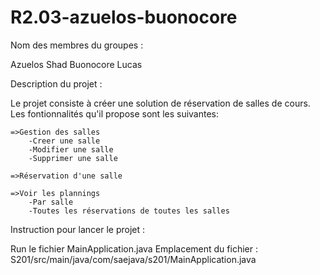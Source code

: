 # R2.03-azuelos-buonocore
Nom des membres du groupes :

Azuelos Shad
Buonocore Lucas


Description du projet :

Le projet consiste à créer une solution de réservation de salles de cours.
Les fontionnalités qu'il propose sont les suivantes:

	=>Gestion des salles
		-Creer une salle
		-Modifier une salle
		-Supprimer une salle

	=>Réservation d'une salle

	=>Voir les plannings
		-Par salle
		-Toutes les réservations de toutes les salles


Instruction pour lancer le projet :

Run le fichier MainApplication.java
Emplacement du fichier :
S201/src/main/java/com/saejava/s201/MainApplication.java
